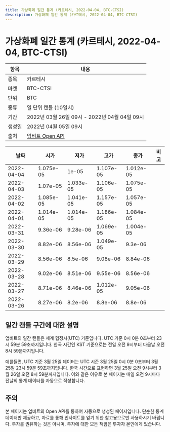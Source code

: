 ```yaml
---
title: 가상화폐 일간 통계 (카르테시, 2022-04-04, BTC-CTSI)
description: 가상화폐 일간 통계 (카르테시, 2022-04-04, BTC-CTSI)
---
```



가상화폐 일간 통계 (카르테시, 2022-04-04, BTC-CTSI)
===

|항목|내용|
|--|--|
|종목|카르테시|
|마켓|BTC-CTSI|
|단위|BTC|
|종류|일 단위 캔들 (10일치)|
|기간|2022년 03월 26일 09시 - 2022년 04월 04일 09시|
|생성일|2022년 04월 05일 09시|
|출처|[업비트 Open API](https://docs.upbit.com)|


|날짜|시가|저가|고가|종가|비고|
|--|--|--|--|--|--|
|2022-04-04|1.075e-05|1e-05|1.107e-05|1.012e-05|    |
|2022-04-03|1.07e-05|1.033e-05|1.106e-05|1.075e-05|    |
|2022-04-02|1.085e-05|1.041e-05|1.157e-05|1.057e-05|    |
|2022-04-01|1.014e-05|1.014e-05|1.186e-05|1.084e-05|    |
|2022-03-31|9.36e-06|9.28e-06|1.069e-05|1.004e-05|    |
|2022-03-30|8.82e-06|8.56e-06|1.049e-05|9.3e-06|    |
|2022-03-29|8.56e-06|8.5e-06|9.08e-06|8.84e-06|    |
|2022-03-28|9.02e-06|8.51e-06|9.55e-06|8.56e-06|    |
|2022-03-27|8.71e-06|8.46e-06|1.012e-05|9.05e-06|    |
|2022-03-26|8.27e-06|8.2e-06|8.8e-06|8.8e-06|    |


일간 캔들 구간에 대한 설명
---


업비트의 일간 캔들은 세계 협정시(UTC) 기준입니다. 
UTC 기준 0시 0분 0초부터 23시 59분 59초까지입니다. 
한국 시간인 KST 기준으로는 전일 오전 9시부터 다음날 오전 8시 59분까지입니다. 


예를들면, UTC 기준 3월 25일 데이터는 UTC 시준 3월 25일 0시 0분 0초부터 3월 25일 23시 59분 59초까지입니다. 
한국 시간으로 표현하면 3월 25일 오전 9시부터 3월 26일 오전 8시 59분까지입니다. 
이와 같은 이유로 본 페이지는 매일 오전 9시마다 전날의 통계 데이터를 자동으로 작성합니다. 


주의
---


본 페이지는 업비트의 Open API를 통하여 자동으로 생성된 페이지입니다. 
단순한 통계 데이터만 제공하고, 자료를 통해 인사이트를 얻기 위한 참고용으로만 사용하시기 바랍니다. 
투자를 권유하는 것은 아니며, 투자에 대한 모든 책임은 투자자 본인에게 있습니다. 
